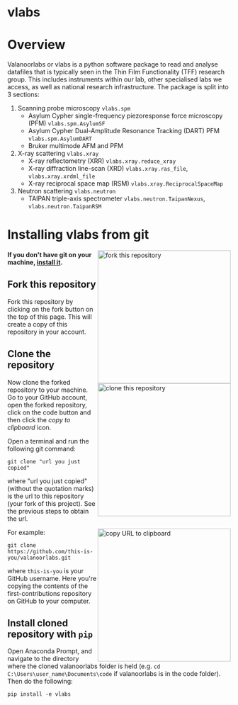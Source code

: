 vlabs
=====

# Overview

Valanoorlabs or vlabs is a python software package to read and analyse datafiles that is typically seen in the Thin Film Functionality (TFF) research group. This includes instruments within our lab, other specialised labs we access, as well as national research infrastructure. The package is split into 3 sections:

1. Scanning probe microscopy `vlabs.spm`
    - Asylum Cypher single-frequency piezoresponse force microscopy (PFM) `vlabs.spm.AsylumSF`
    - Asylum Cypher Dual-Amplitude Resonance Tracking (DART) PFM `vlabs.spm.AsylumDART`
    - Bruker multimode AFM and PFM 
2. X-ray scattering `vlabs.xray`
    - X-ray reflectometry (XRR) `vlabs.xray.reduce_xray`
    - X-ray diffraction line-scan (XRD) `vlabs.xray.ras_file`, `vlabs.xray.xrdml_file`
    - X-ray reciprocal space map (RSM)  `vlabs.xray.ReciprocalSpaceMap`
3.  Neutron scattering `vlabs.neutron`
    - TAIPAN triple-axis spectrometer `vlabs.neutron.TaipanNexus`, `vlabs.neutron.TaipanRSM`

# Installing vlabs from git
<img align="right" width="300" src="https://firstcontributions.github.io/assets/Readme/fork.png" alt="fork this repository" />

#### If you don't have git on your machine, [install it](https://help.github.com/articles/set-up-git/).

## Fork this repository

Fork this repository by clicking on the fork button on the top of this page.
This will create a copy of this repository in your account.

## Clone the repository

<img align="right" width="300" src="https://firstcontributions.github.io/assets/Readme/clone.png" alt="clone this repository" />

Now clone the forked repository to your machine. Go to your GitHub account, open the forked repository, click on the code button and then click the _copy to clipboard_ icon.

Open a terminal and run the following git command:

```
git clone "url you just copied"
```

where "url you just copied" (without the quotation marks) is the url to this repository (your fork of this project). See the previous steps to obtain the url.

<img align="right" width="300" src="https://firstcontributions.github.io/assets/Readme/copy-to-clipboard.png" alt="copy URL to clipboard" />

For example:

```
git clone https://github.com/this-is-you/valanoorlabs.git
```

where `this-is-you` is your GitHub username. Here you're copying the contents of the first-contributions repository on GitHub to your computer.

## Install cloned repository with `pip`

Open Anaconda Prompt, and navigate to the directory where the cloned valanoorlabs folder is held (e.g. `cd C:\Users\user_name\Documents\code` if valanoorlabs is in the code folder). Then do the following:
```
pip install -e vlabs
```
